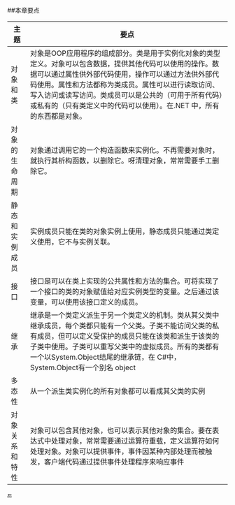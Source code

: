 ##本章要点

|主题|要点|
|-|-|
|对象和类|对象是OOP应用程序的组成部分。类是用于实例化对象的类型定义。对象可以包含数据，提供其他代码可以使用的操作。数据可以通过属性供外部代码使用，操作可以通过方法供外部代码使用。属性和方法都称为类成员。属性可以进行读取访问、写入访问或读写访问。类成员可以是公共的（可用于所有代码）或私有的（只有类定义中的代码可以使用）。在.NET 中，所有的东西都是对象。|
|对象的生命周期|对象通过调用它的一个构造函数来实例化。不再需要对象时，就执行其析构函数，以删除它。呀清理对象，常常需要手工删除它。|
|静态和实例成员|实例成员只能在类的对象实例上使用，静态成员只能通过类定义使用，它不与实例关联。|
|接口|接口是可以在类上实现的公共属性和方法的集合。可将实现了一个接口的类的对象赋值给对应实例类型的变量。之后通过该变量，可以使用该接口定义的成员。|
|继承|继承是一个类定义派生于另一个类定义的机制。类从其父类中继承成员，每个类都只能有一个父类。子类不能访问父类的私有成员，但可以定义受保护的成员只能在该类和派生于该类的子类中使用。子类可以重写父类中的虚拟成员。所有的类都有一个以System.Object结尾的继承链，在 C#中，System.Object有一个别名 object|
|多态性|从一个派生类实例化的所有对象都可以看成其父类的实例|
|对象关系和特性|对象可以包含其他对象，也可以表示其他对象的集合。要在表达式中处理对象，常常需要通过运算符重载，定义运算符如何处理对象。对象可以提供事件，事件因某种内部处理而被触发，客户端代码通过提供事件处理程序来响应事件|


🔚


